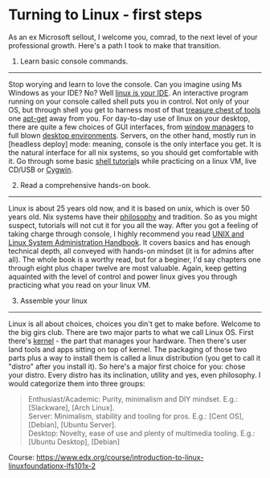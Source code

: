 Turning to Linux - first steps
====

As an ex Microsoft sellout, I welcome you, comrad, to the next level of your professional growth. Here's a path I took to make that transition.

1. Learn basic console commands.
----
Stop worying and learn to love the console. Can you imagine using Ms Windows as your IDE? No? Well [linux is your IDE][linux ide]. An interactive program running on your console called shell puts you in control. Not only of your OS, but through shell you get to harness most of that [treasure chest of tools][debian packages] one [apt-get] away from you.
For day-to-day use of linux on your desktop, there are quite a few choices of GUI interfaces, from [window managers] to full blown [desktop environments]. Servers, on the other hand, mostly run in [headless deploy] mode: meaning, console is the only interface you get. It is the natural interface for all nix systems, so you should get comfortable with it. Go through some basic [shell tutorial]s while practicing on a linux VM, live CD/USB or [Cygwin].

2. Read a comprehensive hands-on book.
----
Linux is about 25 years old now, and it is based on unix, which is over 50 years old. Nix systems have their [philosophy][nix philosophy] and tradition. So as you might suspect, tutorials will not cut it for you all the way. After you got a feeling of taking charge through console, I highly recommend you read [UNIX and Linux System Administration Handbook][nix book]. It covers basics and has enough technical depth, all conveyed with hands-on mindset (it is for admins after all). The whole book is a worthy read, but for a beginer, I'd say chapters one through eight plus chaper twelve are most valuable. Again, keep getting aquainted with the level of control and power linux gives you through practicing what you read on your linux VM.

3. Assemble your linux
----
Linux is all about choices, choices you din't get to make before. Welcome to the big girs club. There are two major parts to what we call Linux OS. First there's [kernel] - the part that manages your hardware. Then there's user land tools and apps sitting on top of kernel. The packaging of those two parts plus a way to install them is called a linux distribution (you get to call it "distro" after you install it). So here's a major first choice for you: chose your distro. Every distro has its inclination, utility and yes, even philosophy. I would categorize them into three groups:  

>Enthusiast/Academic: Purity, minimalism and DIY mindset. E.g.: [Slackware], [Arch Linux].  
>Server: Minimalism, stability and tooling for pros. E.g.: [Cent OS], [Debian], [Ubuntu Server].  
>Desktop: Novelty, ease of use and plenty of multimedia tooling. E.g.: [Ubuntu Desktop], [Debian]  

Course: https://www.edx.org/course/introduction-to-linux-linuxfoundationx-lfs101x-2

[linux ide]:http://blog.sanctum.geek.nz/series/unix-as-ide/
[apt-get]:http://en.wikipedia.org/wiki/Advanced_Packaging_Tool
[debian packages]:https://packages.debian.org/stable/
[window managers]:http://www.linux.org/threads/various-window-managers.6292/
[desktop environments]:http://www.techspot.com/guides/865-popular-linux-desktop-environments/
[Cygwin]:https://www.cygwin.com/
[shell tutorial]:dd
[nix philosophy]:http://www.linfo.org/unix_philosophy.html
[nix book]:http://www.amazon.com/Linux-System-Administration-Handbook-Edition/dp/0131480057
[kernel]:https://www.kernel.org/
